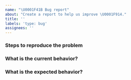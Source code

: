 ```yaml
---
name: "\U0001F41B Bug report"
about: "Create a report to help us improve \U0001F914."
title: ''
labels: 'type: bug'
assignees: ''
---
```


### Steps to reproduce the problem

### What is the current behavior?

### What is the expected behavior?
